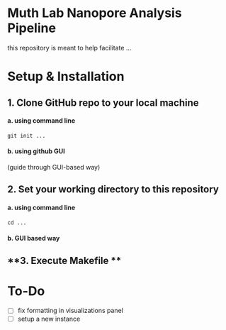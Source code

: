 
# Muth Lab Nanopore Analysis Pipeline
this repository is meant to help facilitate ...

# Setup & Installation
## **1. Clone GitHub repo to your local machine**
#### a. using command line
`git init ... `

#### b. using github GUI
(guide through GUI-based way)

## **2. Set your working directory to this repository**
#### a. using command line
`cd ... `

#### b. GUI based way

## **3. Execute Makefile **  




   
# To-Do

- [ ] fix formatting in visualizations panel
- [ ] setup a new instance
